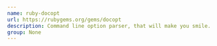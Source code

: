 ```yaml
---
name: ruby-docopt
url: https://rubygems.org/gems/docopt
description: Command line option parser, that will make you smile.
group: None
---
```

